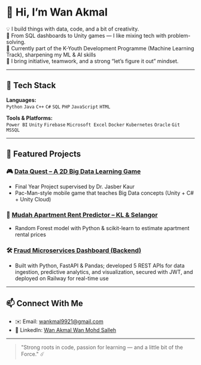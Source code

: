 # 👋 Hi, I’m Wan Akmal

💡 I build things with data, code, and a bit of creativity.  
🚀 From SQL dashboards to Unity games — I like mixing tech with problem-solving.  
🧠 Currently part of the K-Youth Development Programme (Machine Learning Track), sharpening my ML & AI skills  
🌟 I bring initiative, teamwork, and a strong “let’s figure it out” mindset.

---

## 🧩 Tech Stack

**Languages:**  
`Python` `Java` `C++` `C#` `SQL` `PHP` `JavaScript` `HTML`

**Tools & Platforms:**  
`Power BI` `Unity` `Firebase` `Microsoft Excel` `Docker` `Kubernetes` `Oracle` `Git` `MSSQL`

---

## 🚀 Featured Projects

### 🎮 [Data Quest – A 2D Big Data Learning Game](https://github.com/wankenob1/Data-Quest)
- Final Year Project supervised by Dr. Jasber Kaur
- Pac-Man-style mobile game that teaches Big Data concepts (Unity + C# + Unity Cloud)

### 🤖 [Mudah Apartment Rent Predictor – KL & Selangor](https://github.com/wankenob1/selangorkl-rental-predictor)
- Random Forest model with Python & scikit-learn to estimate apartment rental prices

### 🛠️ [Fraud Microservices Dashboard (Backend)](https://github.com/Fraud-Detection-Team/fraud-backend)
- Built with Python, FastAPI & Pandas; developed 5 REST APIs for data ingestion, predictive analytics, and visualization, secured with JWT, and deployed on Railway for real-time use

---

## 📫 Connect With Me
- ✉️ Email: [wankmal9921@gmail.com](mailto:wankmal9921@gmail.com)  
- 🔗 LinkedIn: [Wan Akmal Wan Mohd Salleh](https://www.linkedin.com/in/wan-akmal-wan-mohd-salleh-4247a72b4/)
  
---

> "Strong roots in code, passion for learning — and a little bit of the Force." ☄️
